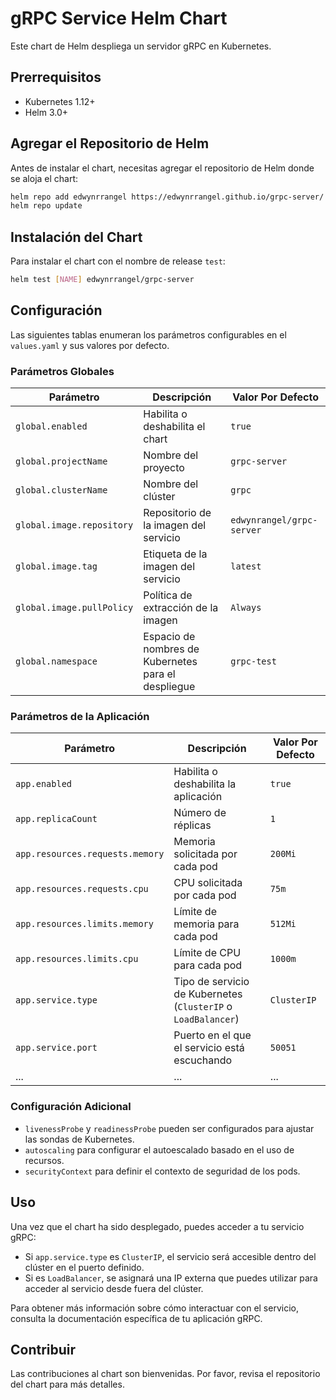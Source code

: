 # gRPC Service Helm Chart

Este chart de Helm despliega un servidor gRPC en Kubernetes.

## Prerrequisitos

- Kubernetes 1.12+
- Helm 3.0+

## Agregar el Repositorio de Helm

Antes de instalar el chart, necesitas agregar el repositorio de Helm donde se aloja el chart:

```bash
helm repo add edwynrrangel https://edwynrrangel.github.io/grpc-server/
helm repo update
```

## Instalación del Chart

Para instalar el chart con el nombre de release `test`:

```bash
helm test [NAME] edwynrrangel/grpc-server
```

## Configuración

Las siguientes tablas enumeran los parámetros configurables en el `values.yaml` y sus valores por defecto.

### Parámetros Globales

| Parámetro                 | Descripción                                      | Valor Por Defecto               |
|---------------------------|--------------------------------------------------|---------------------------------|
| `global.enabled`          | Habilita o deshabilita el chart                  | `true`                          |
| `global.projectName`      | Nombre del proyecto                              | `grpc-server`                  |
| `global.clusterName`      | Nombre del clúster                               | `grpc`                          |
| `global.image.repository` | Repositorio de la imagen del servicio            | `edwynrangel/grpc-server`      |
| `global.image.tag`        | Etiqueta de la imagen del servicio               | `latest`                        |
| `global.image.pullPolicy` | Política de extracción de la imagen              | `Always`                        |
| `global.namespace`        | Espacio de nombres de Kubernetes para el despliegue | `grpc-test`                 |

### Parámetros de la Aplicación

| Parámetro                            | Descripción                                      | Valor Por Defecto               |
|--------------------------------------|--------------------------------------------------|---------------------------------|
| `app.enabled`                        | Habilita o deshabilita la aplicación             | `true`                          |
| `app.replicaCount`                   | Número de réplicas                               | `1`                             |
| `app.resources.requests.memory`      | Memoria solicitada por cada pod                  | `200Mi`                         |
| `app.resources.requests.cpu`         | CPU solicitada por cada pod                      | `75m`                           |
| `app.resources.limits.memory`        | Límite de memoria para cada pod                  | `512Mi`                         |
| `app.resources.limits.cpu`           | Límite de CPU para cada pod                      | `1000m`                         |
| `app.service.type`                   | Tipo de servicio de Kubernetes (`ClusterIP` o `LoadBalancer`) | `ClusterIP`             |
| `app.service.port`                   | Puerto en el que el servicio está escuchando     | `50051`                         |
| ...                                  | ...                                              | ...                             |

### Configuración Adicional

- `livenessProbe` y `readinessProbe` pueden ser configurados para ajustar las sondas de Kubernetes.
- `autoscaling` para configurar el autoescalado basado en el uso de recursos.
- `securityContext` para definir el contexto de seguridad de los pods.

## Uso

Una vez que el chart ha sido desplegado, puedes acceder a tu servicio gRPC:

- Si `app.service.type` es `ClusterIP`, el servicio será accesible dentro del clúster en el puerto definido.
- Si es `LoadBalancer`, se asignará una IP externa que puedes utilizar para acceder al servicio desde fuera del clúster.

Para obtener más información sobre cómo interactuar con el servicio, consulta la documentación específica de tu aplicación gRPC.

## Contribuir

Las contribuciones al chart son bienvenidas. Por favor, revisa el repositorio del chart para más detalles.
